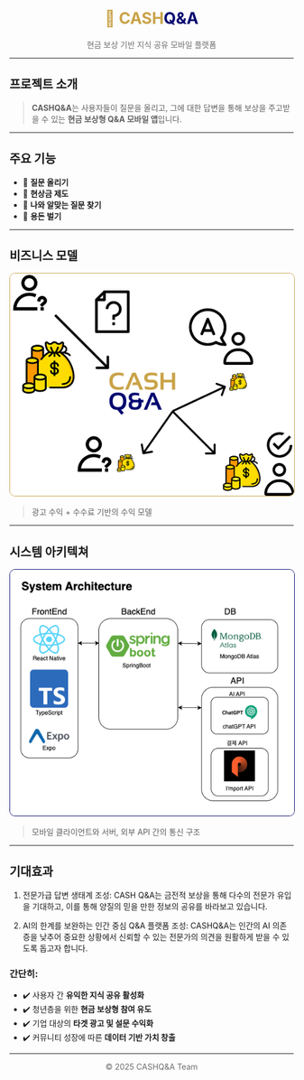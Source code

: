 <!-- CASHQ&A README.md -->

<h1 align="center" style="display:flex; justify-content:center">
  <span style="color:#c9a348;">📱 CASH</span>
  <span style="color:#02066f;">Q&A</span>
</h1>

<p align="center" style="color:#6e6e6e;">
현금 보상 기반 지식 공유 모바일 플랫폼
</p>

---

## 프로젝트 소개

> **CASHQ&A**는 사용자들이 질문을 올리고, 그에 대한 답변을 통해 보상을 주고받을 수 있는 **현금 보상형 Q&A 모바일 앱**입니다.

---

## 주요 기능

- 💬 **질문 올리기**
- 🎯 **현상금 제도**
- 🧠 **나와 알맞는 질문 찾기**
- 👤 **용돈 벌기**

---

## 비즈니스 모델

<img src="./githubpage_assets/BM.png" alt="비즈니스 모델" width="600" style="border:1px solid #c9a348; border-radius:10px;">

> 광고 수익 + 수수료 기반의 수익 모델

---

## 시스템 아키텍쳐

<img src="./githubpage_assets/SA.png" alt="시스템 아키텍쳐" width="600" style="border:1px solid #02066f; border-radius:10px;">

> 모바일 클라이언트와 서버, 외부 API 간의 통신 구조

---

## 기대효과

1. 전문가급 답변 생태계 조성: CASH Q&A는 금전적 보상을 통해 다수의 전문가 유입을 기대하고, 이를 통해 양질의 믿을 만한 정보의 공유를 바라보고 있습니다.

2. AI의 한계를 보완하는 인간 중심 Q&A 플랫폼 조성: CASHQ&A는 인간의 AI 의존증을 낮추어 중요한 상황에서 신뢰할 수 있는 전문가의 의견을 원활하게 받을 수 있도록 돕고자 합니다.

### 간단히:
- ✔️ 사용자 간 **유익한 지식 공유 활성화**
- ✔️ 청년층을 위한 **현금 보상형 참여 유도**
- ✔️ 기업 대상의 **타겟 광고 및 설문 수익화**
- ✔️ 커뮤니티 성장에 따른 **데이터 기반 가치 창출**

---

<p align="center" style="color:#6e6e6e;">© 2025 CASHQ&A Team</p>
